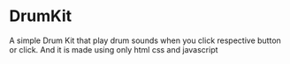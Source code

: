 # DrumKit
A simple Drum Kit that play drum sounds when you click respective button or click. And it is made using only html css and javascript
